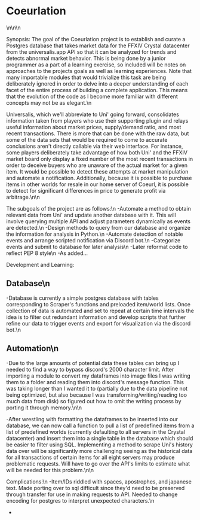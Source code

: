 # Coeurlation 
\n\n\n



Synopsis:
The goal of the Coeurlation project is to establish and curate a Postgres database that takes market data for the FFXIV Crystal datacenter from the universalis.app API so that it can be analyzed for trends and detects abnormal market behavior. This is being done by a junior programmer as a part of a learning exercise, so included will be notes on approaches to the projects goals as well as learning experiences. Note that many importable modules that would trivialize this task are being deliberately ignored in order to delve into a deeper understanding of each facet of the entire process of building a complete application. This means that the evolution of the code as I become more familiar with different concepts may not be as elegant.\n

Universalis, which we'll abbreviate to Uni' going forward, consolidates information taken from players who use their supporting plugin and relays useful information about market prices, supply/demand ratio, and most recent transactions. There is more that can be done with the raw data, but some of the data sets that would be required to come to accurate conclusions aren't directly callable via their web interface. For instance, some players deliberately take advantage of how both Uni' and the FFXIV market board only display a fixed number of the most recent transactions in order to deceive buyers who are unaware of the actual market for a given item. It would be possible to detect these attempts at market manipulation and automate a notification. Additionally, because it is possible to purchase items in other worlds for resale in our home server of Coeurl, it is possible to detect for significant differences in price to generate profit via arbitrage.\n\n

The subgoals of the project are as follows:\n
-Automate a method to obtain relevant data from Uni' and update another database with it. This will involve querying multiple API and adjust parameters dynamically as events are detected.\n
-Design methods to query from our database and organize the information for analysis in Python.\n
-Automate detection of notable events and arrange scripted notification via Discord bot.\n
-Categorize events and submit to database for later analysis\n
-Later reformat code to reflect PEP 8 style\n
-As added...

Development and Learning:
## Database\n
-Database is currently a simple postgres database with tables corresponding to Scraper's functions and preloaded item/world lists. Once collection of data is automated and set to repeat at certain time intervals the idea is to filter out redundant information and develop scripts that further refine our data to trigger events and export for visualization via the discord bot.\n

## Automation\n
-Due to the large amounts of potential data these tables can bring up I needed to find a way to bypass discord's 2000 character limit. After importing a module to convert my dataframes into image files I was writing them to a folder and reading them into discord's message function. This was taking longer than I wanted it to (partially due to the data pipeline not being optimized, but also because I was transforming/writing/reading too much data from disk) so figured out how to omit the writing process by porting it through memory.\n\n

-After wrestling with formatting the dataframes to be inserted into our database, we can now call a function to pull a list of predefined items from a list of predefined worlds (currently defaulting to all servers in the Crystal datacenter) and insert them into a single table in the database which should be easier to filter using SQL. Implementing a method to scrape Uni's history data over will be significantly more challenging seeing as the historical data for all transactions of certain items for all eight servers may produce problematic requests. Will have to go over the API's limits to estimate what will be needed for this problem.\n\n


Complications:\n
-Item/IDs riddled with spaces, apostrophes, and japanese text. Made porting over to sql difficult since they'd need to be preserved through transfer for use in making requests to API. Needed to change encoding for postgres to interpret unexpected characters.\n

-